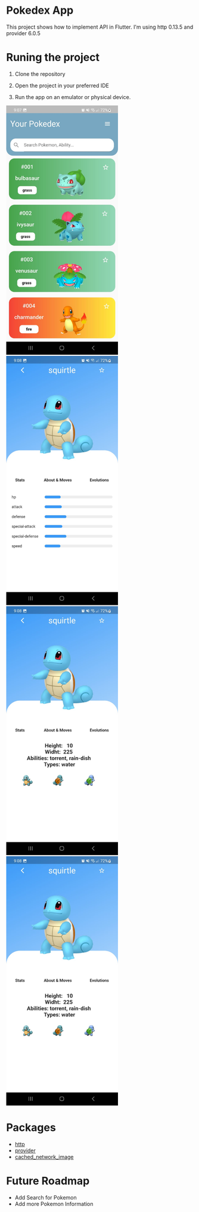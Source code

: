 # Pokedex App

This project shows how to implement API in Flutter.
I'm using http 0.13.5 and provider 6.0.5

# Runing the project

1. Clone the repository

2. Open the project in your preferred IDE

3. Run the app on an emulator or physical device.

<p float="left">
<img src="web/icons/image_1.jpeg" width="300" height="35%">
<img src="web/icons/image_2.jpeg" width="300" height="35%">
<img src="web/icons/image_3.jpeg" width="300" height="35%">
<img src="web/icons/image_3.jpeg" width="300" height="35%">

# Packages

- [http](https://pub.dev/packages/http)
- [provider](https://pub.dev/packages/provider)
- [cached_network_image](https://pub.dev/packages/cached_network_image)

# Future Roadmap

- Add Search for Pokemon
- Add more Pokemon Information